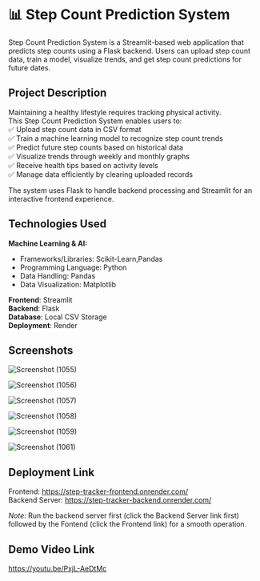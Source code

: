 # 📊 Step Count Prediction System

Step Count Prediction System is a Streamlit-based web application that predicts step counts using a Flask backend. Users can upload step count data, train a model, visualize trends, and get step count predictions for future dates.

## Project Description
Maintaining a healthy lifestyle requires tracking physical activity.<br> This Step Count Prediction System enables users to: <br>
✅ Upload step count data in CSV format<br>
✅ Train a machine learning model to recognize step count trends<br>
✅ Predict future step counts based on historical data<br>
✅ Visualize trends through weekly and monthly graphs<br>
✅ Receive health tips based on activity levels<br>
✅ Manage data efficiently by clearing uploaded records<br>

The system uses Flask to handle backend processing and Streamlit for an interactive frontend experience.


## Technologies Used
**Machine Learning & AI:**
- Frameworks/Libraries: Scikit-Learn,Pandas
- Programming Language: Python
- Data Handling: Pandas
- Data Visualization: Matplotlib

**Frontend**: Streamlit <br>
**Backend**: Flask <br>
**Database**: Local CSV Storage <br>
**Deployment**: Render <br>

## Screenshots

![Screenshot (1055)](https://github.com/user-attachments/assets/7b00d88f-2741-4a32-afec-e6de6fc48afb)


![Screenshot (1056)](https://github.com/user-attachments/assets/890e2853-ffff-4cf5-9560-799a83b493e0)


![Screenshot (1057)](https://github.com/user-attachments/assets/0941693f-4c87-4ce8-891b-7ccd532c9250)


![Screenshot (1058)](https://github.com/user-attachments/assets/46855c43-d8f6-4f74-9a13-8a34edd583b7)


![Screenshot (1059)](https://github.com/user-attachments/assets/2dba9f21-3d62-4289-9133-22913de0673e)


![Screenshot (1061)](https://github.com/user-attachments/assets/c54f1dc3-a3b9-486f-b37b-f246b9c0400c)

## Deployment Link
Frontend: https://step-tracker-frontend.onrender.com/   <br>
Backend Server: https://step-tracker-backend.onrender.com/

*Note*: Run the backend server first (click the Backend Server link first) followed by the Fontend (click the Frontend link) for a smooth operation.  

## Demo Video Link
https://youtu.be/PxjL-AeDtMc


